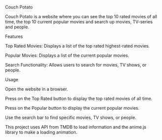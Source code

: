 Couch Potato

Couch Potato is a website where you can see the top 10 rated movies of all time, the top 10 current popular movies and search up movies, TV-series and people.

Features

Top Rated Movies: Displays a list of the top rated highest-rated movies.

Popular Movies: Displays a list of the current popular movies.

Search Functionality: Allows users to search for movies, TV shows, or people.

Usage

Open the website in a browser.

Press on the Top Rated button to display the top rated movies of all time.

Press on the Popular button to display the current popular movies.

Use the search bar to find specific movies, TV shows, or people.

This project uses API from TMDB to load information and the anime.js library to make a loading animation.
